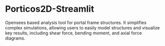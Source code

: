 # Porticos2D-Streamlit
Opensees based analysis tool for portal frame structures. It simplifies complex simulations, allowing users to easily model structures and visualize key results, including shear force, bending moment, and axial force diagrams.
